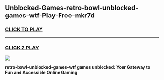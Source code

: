 
## Unblocked-Games-retro-bowl-unblocked-games-wtf-Play-Free-mkr7d
<h3>
<a href="https://premium76.site?title=retro-bowl-unblocked-games-wtf&ref=18A1">CLICK TO PLAY</a></h3>
<hr>

<h3>
<a href="https://premium76.site?title=retro-bowl-unblocked-games-wtf&ref=18A1">CLICK 2 PLAY</a>
  
</h3>

<a href="https://premium76.site?title=retro-bowl-unblocked-games-wtf&ref=18A1"><img src="https://clearcache.store/games.png"></a>


**retro-bowl-unblocked-games-wtf games unblocked: Your Gateway to Fun and Accessible Online Gaming**
